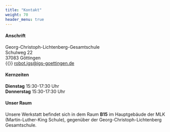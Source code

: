 ```yaml
---
title: "Kontakt"
weight: 70
header_menu: true
---
```


#### Anschrift
Georg-Christoph-Lichtenberg-Gesamtschule  
Schulweg 22  
37083 Göttingen  
{{<icon class="fa fa-envelope">}}&nbsp;[robot.igs@igs-goettingen.de](mailto:robot.igs@igs-goettingen.de)

#### Kernzeiten
**Dienstag**    15:30-17:30 Uhr  
**Donnerstag**  15:30-17:30 Uhr  

#### Unser Raum
Unsere Werkstatt befindet sich in dem Raum **B15** im Hauptgebäude der MLK (Martin-Luther-King Schule), gegenüber der Georg-Christoph-Lichtenberg Gesamtschule.
